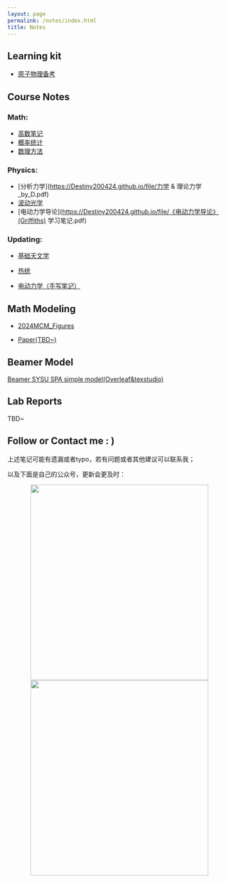 ```yaml
---
layout: page
permalink: /notes/index.html
title: Notes
---
```


## Learning kit

- [原子物理备考](https://Destiny200424.github.io/file/原子物理备考.zip)

## Course Notes

### Math: 

- [高数笔记](https://Destiny200424.github.io/file/高数复习与CMC备考.pdf)
- [概率统计](https://Destiny200424.github.io/file/概统公式总结.pdf)
- [数理方法](https://Destiny200424.github.io/file/MMP复习.pdf)

### Physics:

- [分析力学](https://Destiny200424.github.io/file/力学 & 理论力学_by_D.pdf)
- [波动光学](https://Destiny200424.github.io/file/叶老师的波动光学与其他.pdf)
- [电动力学导论](https://Destiny200424.github.io/file/《电动力学导论》(Griffiths) 学习笔记.pdf)

### Updating:

- [基础天文学](https://Destiny200424.github.io/file/物理笔记_天文学基础.pdf)

- [热统](https://Destiny200424.github.io/file/热统笔记.pdf)

- [电动力学（手写笔记）](https://Destiny200424.github.io/file/电动力学复习.pdf)

## Math Modeling

- [2024MCM_Figures](https://Destiny200424.github.io/file/24MCM_figures.pptx)

- [Paper(TBD~)]()

## Beamer Model

[Beamer SYSU SPA simple model(Overleaf&texstudio)](https://Destiny200424.github.io/file/Beamer_SYSU_SPA_simple_model.zip)

## Lab Reports

TBD~



## Follow or Contact me : )

上述笔记可能有遗漏或者typo，若有问题或者其他建议可以联系我；

以及下面是自己的公众号，更新会更及时：

<div style="text-align:center">
    <img src="https://Destiny200424.github.io/gzh.jpg" width="400" height="440">
</div>

<div style="text-align:center">
    <img src="https://Destiny200424.github.io/wechat.jpg" width="400" height="440">
</div>
